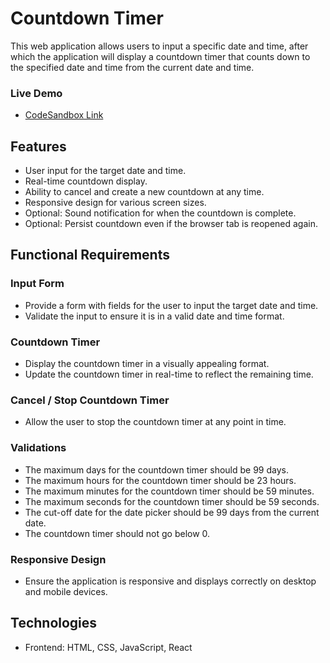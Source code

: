 # Countdown Timer

This web application allows users to input a specific date and time, after which the application will display a countdown timer that counts down to the specified date and time from the current date and time.

### Live Demo

- [CodeSandbox Link](https://codesandbox.io/p/sandbox/countdown-timer-9rrq59)

## Features

- User input for the target date and time.
- Real-time countdown display.
- Ability to cancel and create a new countdown at any time.
- Responsive design for various screen sizes.
- Optional: Sound notification for when the countdown is complete.
- Optional: Persist countdown even if the browser tab is reopened again.

## Functional Requirements

### Input Form

- Provide a form with fields for the user to input the target date and time.
- Validate the input to ensure it is in a valid date and time format.

### Countdown Timer

- Display the countdown timer in a visually appealing format.
- Update the countdown timer in real-time to reflect the remaining time.

### Cancel / Stop Countdown Timer

- Allow the user to stop the countdown timer at any point in time.

### Validations

- The maximum days for the countdown timer should be 99 days.
- The maximum hours for the countdown timer should be 23 hours.
- The maximum minutes for the countdown timer should be 59 minutes.
- The maximum seconds for the countdown timer should be 59 seconds.
- The cut-off date for the date picker should be 99 days from the current date.
- The countdown timer should not go below 0.

### Responsive Design

- Ensure the application is responsive and displays correctly on desktop and mobile devices.

## Technologies

- Frontend: HTML, CSS, JavaScript, React
